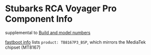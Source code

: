 # Stubarks RCA Voyager Pro Component Info

supplemental to [Build and model numbers](efd91838-1c73-4862-a8f2-664ae1327bc5.md)

[fastboot info](65abc453-7c1e-43ce-9594-a1183423b7b9.md) lists `product: TB8167P3_BSP`, which mirrors the MediaTek chipset (MT8167)
